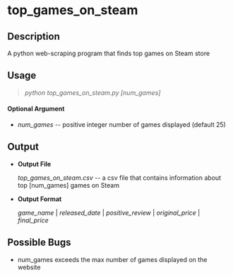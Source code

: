 # top_games_on_steam
## Description
A python web-scraping program that finds top games on Steam store

## Usage
> *python top_games_on_steam.py [num_games]*
  
#### Optional Argument
- *num_games* -- positive integer number of games displayed (default 25)
  
## Output
- **Output File**

  *top_games_on_steam.csv* -- a csv file that contains information about top [num_games] games on Steam

- **Output Format**

  *game_name* | *released_date* | *positive_review* | *original_price* | *final_price*
  
## Possible Bugs
- num_games exceeds the max number of games displayed on the website
